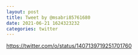 ```yaml
--- 
layout: post 
title: Tweet by @msabri85761680 
date: 2021-06-21 1624323232 
categories: twitter 
--- 
```

https://twitter.com/o/status/1407139719251701760